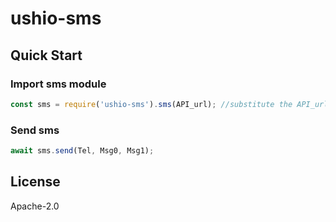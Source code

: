 # ushio-sms

## Quick Start

### Import sms module

```js
const sms = require('ushio-sms').sms(API_url); //substitute the API_url

```

### Send sms

```js
await sms.send(Tel, Msg0, Msg1);
```

## License

Apache-2.0